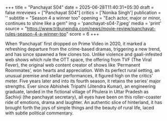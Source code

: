 +++
title = "Panchayat S04"
date = 2025-06-28T11:40:31+05:30
draft = false
mreviews = ["Panchayat S04"]
critics = ['Nonika Singh']
publication = ''
subtitle = "Season 4 a winner too"
opening = "Each actor, major or minor, continues to shine like a gem"
img = 'panchayat-s04-7.jpeg'
media = 'print'
source = "https://www.tribuneindia.com/news/movie-review/panchayat-rules-season-4-a-winner-too"
score = 6
+++

When ‘Panchayat’ first dropped on Prime Video in 2020, it marked a refreshing departure from the crime-based dramas, triggering a new trend, and has since spawned a few clones too. Unlike violence and gaali-infested web shows which rule the OTT space, the offering from TVF (The Viral Fever), the original web content creator of shows like ‘Permanent Roommates’, won hearts and appreciation. With its perfect rural setting, an unusual premise and stellar performances, it figured high on the critics’ meter. Five years later and into its fourth season, it retains the series’ major strengths. Ever since Abhishek Tripathi (Jitendra Kumar), an engineering graduate, landed in the fictional village of Phulera in Uttar Pradesh as Sachivji (the panchayat secretary), all eyes have been on this roller-coaster ride of emotions, drama and laughter. An authentic slice of hinterland, it has brought forth the joys of simple things and the beauty of rural life, laced with subtle political commentary.
